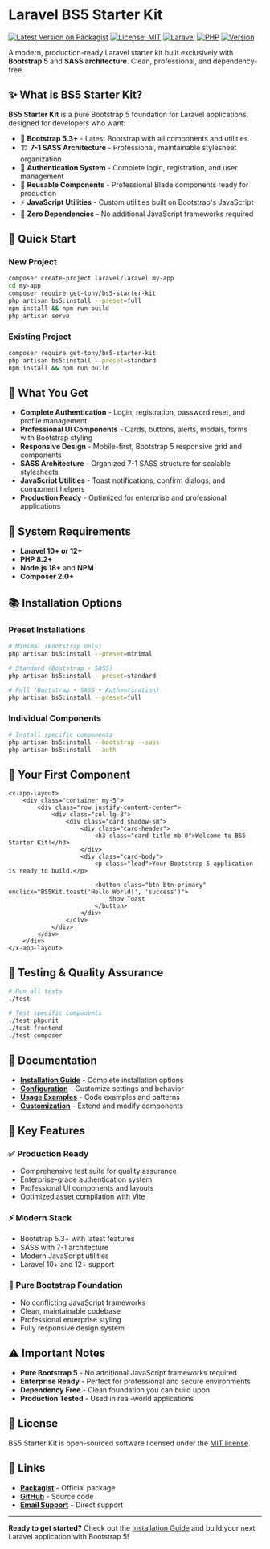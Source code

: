 # Laravel BS5 Starter Kit

[![Latest Version on Packagist](https://img.shields.io/packagist/v/get-tony/bs5-starter-kit.svg?style=flat-square)](https://packagist.org/packages/get-tony/bs5-starter-kit)
[![License: MIT](https://img.shields.io/badge/License-MIT-green.svg)](https://opensource.org/licenses/MIT)
[![Laravel](https://img.shields.io/badge/Laravel-10%2B%20%7C%2012-red.svg)](https://laravel.com)
[![PHP](https://img.shields.io/badge/PHP-8.2%2B-blue.svg)](https://php.net)
[![Version](https://img.shields.io/badge/Version-1.0.0%20Release-green.svg)](https://github.com/get-tony/bs5-starter-kit/releases/tag/v1.0.0)

A modern, production-ready Laravel starter kit built exclusively with **Bootstrap 5** and **SASS architecture**. Clean, professional, and dependency-free.

## ✨ What is BS5 Starter Kit?

**BS5 Starter Kit** is a pure Bootstrap 5 foundation for Laravel applications, designed for developers who want:

- 🎨 **Bootstrap 5.3+** - Latest Bootstrap with all components and utilities
- 🏗️ **7-1 SASS Architecture** - Professional, maintainable stylesheet organization
- 🔐 **Authentication System** - Complete login, registration, and user management
- 🧩 **Reusable Components** - Professional Blade components ready for production
- ⚡ **JavaScript Utilities** - Custom utilities built on Bootstrap's JavaScript
- 🎯 **Zero Dependencies** - No additional JavaScript frameworks required

## 🚀 Quick Start

### New Project

```bash
composer create-project laravel/laravel my-app
cd my-app
composer require get-tony/bs5-starter-kit
php artisan bs5:install --preset=full
npm install && npm run build
php artisan serve
```

### Existing Project

```bash
composer require get-tony/bs5-starter-kit
php artisan bs5:install --preset=standard
npm install && npm run build
```

## 🎯 What You Get

- **Complete Authentication** - Login, registration, password reset, and profile management
- **Professional UI Components** - Cards, buttons, alerts, modals, forms with Bootstrap styling
- **Responsive Design** - Mobile-first, Bootstrap 5 responsive grid and components
- **SASS Architecture** - Organized 7-1 SASS structure for scalable stylesheets
- **JavaScript Utilities** - Toast notifications, confirm dialogs, and component helpers
- **Production Ready** - Optimized for enterprise and professional applications

## 🔧 System Requirements

- **Laravel 10+ or 12+**
- **PHP 8.2+**
- **Node.js 18+** and **NPM**
- **Composer 2.0+**

## 📚 Installation Options

### Preset Installations

```bash
# Minimal (Bootstrap only)
php artisan bs5:install --preset=minimal

# Standard (Bootstrap + SASS)
php artisan bs5:install --preset=standard

# Full (Bootstrap + SASS + Authentication)
php artisan bs5:install --preset=full
```

### Individual Components

```bash
# Install specific components
php artisan bs5:install --bootstrap --sass
php artisan bs5:install --auth
```

## 🎨 Your First Component

```blade
<x-app-layout>
    <div class="container my-5">
        <div class="row justify-content-center">
            <div class="col-lg-8">
                <div class="card shadow-sm">
                    <div class="card-header">
                        <h3 class="card-title mb-0">Welcome to BS5 Starter Kit!</h3>
                    </div>
                    <div class="card-body">
                        <p class="lead">Your Bootstrap 5 application is ready to build.</p>

                        <button class="btn btn-primary" onclick="BS5Kit.toast('Hello World!', 'success')">
                            Show Toast
                        </button>
                    </div>
                </div>
            </div>
        </div>
    </div>
</x-app-layout>
```

## 🧪 Testing & Quality Assurance

```bash
# Run all tests
./test

# Test specific components
./test phpunit
./test frontend
./test composer
```

## 📖 Documentation

- **[Installation Guide](docs/installation.md)** - Complete installation options
- **[Configuration](docs/configuration.md)** - Customize settings and behavior
- **[Usage Examples](docs/usage-examples.md)** - Code examples and patterns
- **[Customization](docs/customization.md)** - Extend and modify components

## 🌟 Key Features

### ✅ Production Ready
- Comprehensive test suite for quality assurance
- Enterprise-grade authentication system
- Professional UI components and layouts
- Optimized asset compilation with Vite

### ⚡ Modern Stack
- Bootstrap 5.3+ with latest features
- SASS with 7-1 architecture
- Modern JavaScript utilities
- Laravel 10+ and 12+ support

### 🎯 Pure Bootstrap Foundation
- No conflicting JavaScript frameworks
- Clean, maintainable codebase
- Professional enterprise styling
- Fully responsive design system

## ⚠️ Important Notes

- **Pure Bootstrap 5** - No additional JavaScript frameworks required
- **Enterprise Ready** - Perfect for professional and secure environments
- **Dependency Free** - Clean foundation you can build upon
- **Production Tested** - Used in real-world applications

## 📄 License

BS5 Starter Kit is open-sourced software licensed under the [MIT license](LICENSE).

## 🔗 Links

- **[Packagist](https://packagist.org/packages/get-tony/bs5-starter-kit)** - Official package
- **[GitHub](https://github.com/get-tony/bs5-starter-kit)** - Source code
- **[Email Support](mailto:get-tony@outlook.com)** - Direct support

---

**Ready to get started?** Check out the [Installation Guide](docs/installation.md) and build your next Laravel application with Bootstrap 5!
